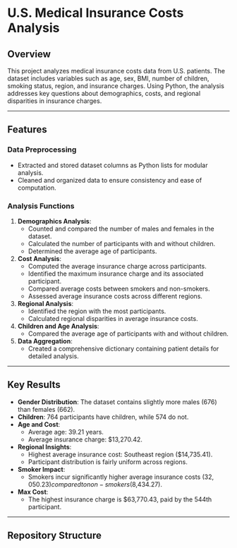 # U.S. Medical Insurance Costs Analysis

## Overview

This project analyzes medical insurance costs data from U.S. patients. The dataset includes variables such as age, sex, BMI, number of children, smoking status, region, and insurance charges. Using Python, the analysis addresses key questions about demographics, costs, and regional disparities in insurance charges.

---

## Features

### **Data Preprocessing**
- Extracted and stored dataset columns as Python lists for modular analysis.
- Cleaned and organized data to ensure consistency and ease of computation.

### **Analysis Functions**
1. **Demographics Analysis**:
   - Counted and compared the number of males and females in the dataset.
   - Calculated the number of participants with and without children.
   - Determined the average age of participants.
2. **Cost Analysis**:
   - Computed the average insurance charge across participants.
   - Identified the maximum insurance charge and its associated participant.
   - Compared average costs between smokers and non-smokers.
   - Assessed average insurance costs across different regions.
3. **Regional Analysis**:
   - Identified the region with the most participants.
   - Calculated regional disparities in average insurance costs.
4. **Children and Age Analysis**:
   - Compared the average age of participants with and without children.
5. **Data Aggregation**:
   - Created a comprehensive dictionary containing patient details for detailed analysis.

---

## Key Results

- **Gender Distribution**: The dataset contains slightly more males (676) than females (662).
- **Children**: 764 participants have children, while 574 do not.
- **Age and Cost**:
  - Average age: 39.21 years.
  - Average insurance charge: $13,270.42.
- **Regional Insights**:
  - Highest average insurance cost: Southeast region ($14,735.41).
  - Participant distribution is fairly uniform across regions.
- **Smoker Impact**:
  - Smokers incur significantly higher average insurance costs ($32,050.23) compared to non-smokers ($8,434.27).
- **Max Cost**:
  - The highest insurance charge is $63,770.43, paid by the 544th participant.

---

## Repository Structure

